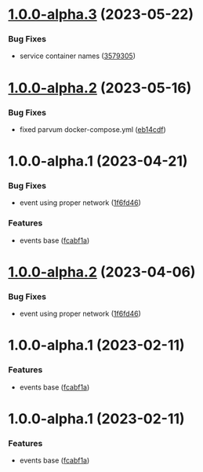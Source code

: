 # [1.0.0-alpha.3](https://github.com/parvum-lambda/events/compare/v1.0.0-alpha.2...v1.0.0-alpha.3) (2023-05-22)


### Bug Fixes

* service container names ([3579305](https://github.com/parvum-lambda/events/commit/357930569b58a0a7ccd9a0a79428446a131df19f))

# [1.0.0-alpha.2](https://github.com/parvum-lambda/events/compare/v1.0.0-alpha.1...v1.0.0-alpha.2) (2023-05-16)


### Bug Fixes

* fixed parvum docker-compose.yml ([eb14cdf](https://github.com/parvum-lambda/events/commit/eb14cdf150a337950d3f55aa601b2b3e46a5d5d9))

# 1.0.0-alpha.1 (2023-04-21)


### Bug Fixes

* event using proper network ([1f6fd46](https://github.com/parvum-lambda/events/commit/1f6fd46e6a3b1f8b8e91ba735c68fc8dfb752285))


### Features

* events base ([fcabf1a](https://github.com/parvum-lambda/events/commit/fcabf1a0e395f4deb2e936bb37fe1fd57165c336))

# [1.0.0-alpha.2](https://github.com/parvum-lambda/events/compare/v1.0.0-alpha.1...v1.0.0-alpha.2) (2023-04-06)


### Bug Fixes

* event using proper network ([1f6fd46](https://github.com/parvum-lambda/events/commit/1f6fd46e6a3b1f8b8e91ba735c68fc8dfb752285))

# 1.0.0-alpha.1 (2023-02-11)


### Features

* events base ([fcabf1a](https://github.com/parvum-lambda/events/commit/fcabf1a0e395f4deb2e936bb37fe1fd57165c336))

# 1.0.0-alpha.1 (2023-02-11)


### Features

* events base ([fcabf1a](https://github.com/parvum-lambda/events/commit/fcabf1a0e395f4deb2e936bb37fe1fd57165c336))
